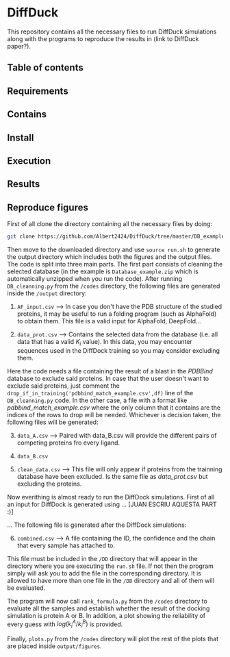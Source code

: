 # DiffDuck

This repository contains all the necessary files to run DiffDuck simulations along with the programs to reproduce the results in (link to DiffDuck paper?).

## Table of contents

## Requirements

## Contains

## Install

## Execution

## Results

## Reproduce figures

First of all clone the directory containing all the necessary files by doing:

```bash
git clone https://github.com/Albert2424/DiffDuck/tree/master/DB_example
```
Then move to the downloaded directory and use `source run.sh` to generate the output directory which includes both the figures and the output files. The code is split into three main parts. The first part consists of cleaning the selected database (in the example is `Database_example.zip` which is automatically unzipped when you run the code). After running `DB_cleanning.py` from the `/codes` directory, the following files are generated inside the `/output` directory:


1. `AF_input.csv`       --> In case you don't have the PDB structure of the studied proteins, it may be useful to run a folding program (such as AlphaFold) to obtain them. This file is a valid input for AlphaFold, DeepFold...

2. `data_prot.csv`      --> Contains the selected data from the database (i.e. all data that has a valid $K_i$ value). In this data, you may encounter sequences used in the DiffDock training so you may consider excluding them.

Here the code needs a file containing the result of a blast in the _PDBBind_ database to exclude said proteins. In case that the user doesn't want to exclude said proteins, just comment the `drop_if_in_training('pdbbind_match_example.csv',df)` line of the `DB_cleanning.py` code. In the other case, a file with a format like _pdbbind_match_example.csv_ where the only column that it contains are the indices of the rows to drop will be needed. Whichever is decision taken, the following files will be generated:

3. `data_A.csv`         --> Paired with data_B.csv will provide the different pairs of competing proteins fro every ligand.

4. `data_B.csv`

5. `clean_data.csv`     --> This file will only appear if proteins from the trainning database have been excluded. Is the same file as _data_prot.csv_ but excluding the proteins.

Now everithing is almost ready to run the DiffDock simulations. First of all an input for DiffDock is generated using ... \[JUAN ESCRIU AQUESTA PART :)\]

... The following file is generated after the DiffDock simulations:

6. `combined.csv` --> A file containing the ID, the confidence and the chain that every sample has attached to.

This file must be included in the `/DD` directory that will appear in the directory where you are executing the `run.sh` file. If not then the program simply will ask you to add the file in the corresponding directory. It is allowed to have more than one file in the `/DD` directory and all of them will be evaluated.

The program will now call `rank_formula.py` from the `/codes` directory to evaluate all the samples and establish whether the result of the docking simulation is protein A or B. In addition, a plot showing the reliability of every guess with $log(k_i^A/k_i^B)$ is provided. 

Finally, `plots.py` from the `/codes` directory will plot the rest of the plots that are placed inside `output/figures`. 
